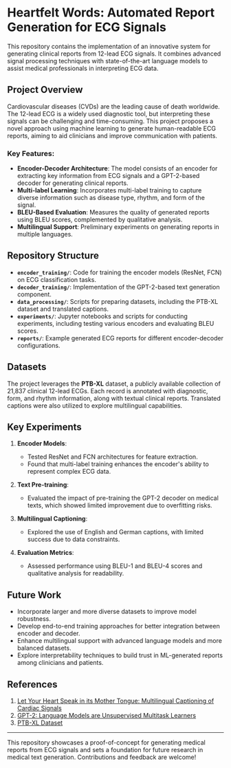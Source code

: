 # Heartfelt Words: Automated Report Generation for ECG Signals

This repository contains the implementation of an innovative system for generating clinical reports from 12-lead ECG signals. It combines advanced signal processing techniques with state-of-the-art language models to assist medical professionals in interpreting ECG data.

## Project Overview

Cardiovascular diseases (CVDs) are the leading cause of death worldwide. The 12-lead ECG is a widely used diagnostic tool, but interpreting these signals can be challenging and time-consuming. This project proposes a novel approach using machine learning to generate human-readable ECG reports, aiming to aid clinicians and improve communication with patients.

### Key Features:
- **Encoder-Decoder Architecture**: The model consists of an encoder for extracting key information from ECG signals and a GPT-2-based decoder for generating clinical reports.
- **Multi-label Learning**: Incorporates multi-label training to capture diverse information such as disease type, rhythm, and form of the signal.
- **BLEU-Based Evaluation**: Measures the quality of generated reports using BLEU scores, complemented by qualitative analysis.
- **Multilingual Support**: Preliminary experiments on generating reports in multiple languages.

## Repository Structure

- **`encoder_training/`**: Code for training the encoder models (ResNet, FCN) on ECG classification tasks.
- **`decoder_training/`**: Implementation of the GPT-2-based text generation component.
- **`data_processing/`**: Scripts for preparing datasets, including the PTB-XL dataset and translated captions.
- **`experiments/`**: Jupyter notebooks and scripts for conducting experiments, including testing various encoders and evaluating BLEU scores.
- **`reports/`**: Example generated ECG reports for different encoder-decoder configurations.

## Datasets

The project leverages the **PTB-XL** dataset, a publicly available collection of 21,837 clinical 12-lead ECGs. Each record is annotated with diagnostic, form, and rhythm information, along with textual clinical reports. Translated captions were also utilized to explore multilingual capabilities.

## Key Experiments

1. **Encoder Models**:
   - Tested ResNet and FCN architectures for feature extraction.
   - Found that multi-label training enhances the encoder's ability to represent complex ECG data.

2. **Text Pre-training**:
   - Evaluated the impact of pre-training the GPT-2 decoder on medical texts, which showed limited improvement due to overfitting risks.

3. **Multilingual Captioning**:
   - Explored the use of English and German captions, with limited success due to data constraints.

4. **Evaluation Metrics**:
   - Assessed performance using BLEU-1 and BLEU-4 scores and qualitative analysis for readability.

## Future Work

- Incorporate larger and more diverse datasets to improve model robustness.
- Develop end-to-end training approaches for better integration between encoder and decoder.
- Enhance multilingual support with advanced language models and more balanced datasets.
- Explore interpretability techniques to build trust in ML-generated reports among clinicians and patients.

## References

1. [Let Your Heart Speak in its Mother Tongue: Multilingual Captioning of Cardiac Signals](https://arxiv.org/abs/2103.14626)
2. [GPT-2: Language Models are Unsupervised Multitask Learners](https://openai.com/research/language-unsupervised)
3. [PTB-XL Dataset](https://physionet.org/content/ptb-xl/1.0.1/)

---

This repository showcases a proof-of-concept for generating medical reports from ECG signals and sets a foundation for future research in medical text generation. Contributions and feedback are welcome!
